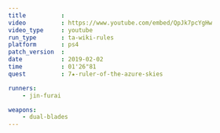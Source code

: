```yaml
---
title          :
video          : https://www.youtube.com/embed/QpJk7pcYgHw
video_type     : youtube
run_type       : ta-wiki-rules
platform       : ps4
patch_version  :
date           : 2019-02-02
time           : 01'26"81
quest          : 7★-ruler-of-the-azure-skies

runners:
    - jin-furai

weapons:
    - dual-blades
---
```


